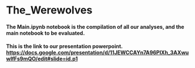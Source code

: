 # The_Werewolves

#### The Main.ipynb notebook is the compilation of all our analyses, and the main notebook to be evaluated.

#### This is the link to our presentation powerpoint. https://docs.google.com/presentation/d/11JEWCCAYn7A96PlXh_3AXwuwlfFs9mQO/edit#slide=id.p1
